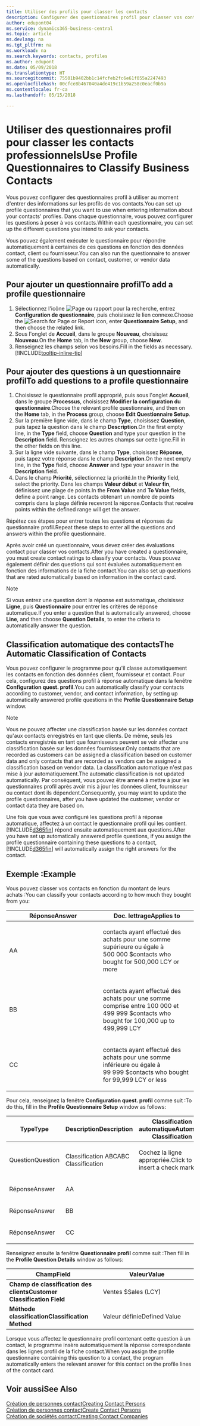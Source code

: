```yaml
---
title: Utiliser des profils pour classer les contacts
description: Configurer des questionnaires profil pour classer vos contacts professionnels
author: edupont04
ms.service: dynamics365-business-central
ms.topic: article
ms.devlang: na
ms.tgt_pltfrm: na
ms.workload: na
ms.search.keywords: contacts, profiles
ms.author: edupont
ms.date: 05/09/2018
ms.translationtype: HT
ms.sourcegitcommit: 75501b9402bb1c14fcfeb2fc6e61f055a2247493
ms.openlocfilehash: 00cfce8b467040a4de419c1b59a258c0eacf0b9a
ms.contentlocale: fr-ca
ms.lasthandoff: 05/15/2018

---
```


# <a name="use-profile-questionnaires-to-classify-business-contacts"></a><span data-ttu-id="03cf0-103">Utiliser des questionnaires profil pour classer les contacts professionnels</span><span class="sxs-lookup"><span data-stu-id="03cf0-103">Use Profile Questionnaires to Classify Business Contacts</span></span>
<span data-ttu-id="03cf0-104">Vous pouvez configurer des questionnaires profil à utiliser au moment d'entrer des informations sur les profils de vos contacts.</span><span class="sxs-lookup"><span data-stu-id="03cf0-104">You can set up profile questionnaires that you want to use when entering information about your contacts' profiles.</span></span> <span data-ttu-id="03cf0-105">Dans chaque questionnaire, vous pouvez configurer les questions à poser à vos contacts.</span><span class="sxs-lookup"><span data-stu-id="03cf0-105">Within each questionnaire, you can set up the different questions you intend to ask your contacts.</span></span>  

<span data-ttu-id="03cf0-106">Vous pouvez également exécuter le questionnaire pour répondre automatiquement à certaines de ces questions en fonction des données contact, client ou fournisseur.</span><span class="sxs-lookup"><span data-stu-id="03cf0-106">You can also run the questionnaire to answer some of the questions based on contact, customer, or vendor data automatically.</span></span>  

## <a name="to-add-a-profile-questionnaire"></a><span data-ttu-id="03cf0-107">Pour ajouter un questionnaire profil</span><span class="sxs-lookup"><span data-stu-id="03cf0-107">To add a profile questionnaire</span></span>
1.  <span data-ttu-id="03cf0-108">Sélectionnez l'icône ![Page ou rapport pour la recherche](media/ui-search/search_small.png "icône Page ou rapport pour la recherche"), entrez **Configuration de questionnaire**, puis choisissez le lien connexe.</span><span class="sxs-lookup"><span data-stu-id="03cf0-108">Choose the ![Search for Page or Report](media/ui-search/search_small.png "Search for Page or Report icon") icon, enter **Questionnaire Setup**, and then choose the related link.</span></span>  
2.  <span data-ttu-id="03cf0-109">Sous l'onglet de **Accueil**, dans le groupe **Nouveau**, choisissez **Nouveau**.</span><span class="sxs-lookup"><span data-stu-id="03cf0-109">On the **Home** tab, in the **New** group, choose **New**.</span></span>  
3.  <span data-ttu-id="03cf0-110">Renseignez les champs selon vos besoins.</span><span class="sxs-lookup"><span data-stu-id="03cf0-110">Fill in the fields as necessary.</span></span> [!INCLUDE[tooltip-inline-tip](includes/tooltip-inline-tip_md.md)]  

## <a name="to-add-questions-to-a-profile-questionnaire"></a><span data-ttu-id="03cf0-111">Pour ajouter des questions à un questionnaire profil</span><span class="sxs-lookup"><span data-stu-id="03cf0-111">To add questions to a profile questionnaire</span></span>
1.  <span data-ttu-id="03cf0-112">Choisissez le questionnaire profil approprié, puis sous l'onglet **Accueil**, dans le groupe **Processus**, choisissez **Modifier la configuration du questionnaire**.</span><span class="sxs-lookup"><span data-stu-id="03cf0-112">Choose the relevant profile questionnaire, and then on the **Home** tab, in the **Process** group, choose **Edit Questionnaire Setup**.</span></span>  
2.  <span data-ttu-id="03cf0-113">Sur la première ligne vide, dans le champ **Type**, choisissez **Question**, puis tapez la question dans le champ **Description**.</span><span class="sxs-lookup"><span data-stu-id="03cf0-113">On the first empty line, in the **Type** field, choose **Question** and type your question in the **Description** field.</span></span> <span data-ttu-id="03cf0-114">Renseignez les autres champs sur cette ligne.</span><span class="sxs-lookup"><span data-stu-id="03cf0-114">Fill in the other fields on this line.</span></span>  
3.  <span data-ttu-id="03cf0-115">Sur la ligne vide suivante, dans le champ **Type**, choisissez **Réponse**, puis tapez votre réponse dans le champ **Description**.</span><span class="sxs-lookup"><span data-stu-id="03cf0-115">On the next empty line, in the **Type** field, choose **Answer** and type your answer in the **Description** field.</span></span>  
4.  <span data-ttu-id="03cf0-116">Dans le champ **Priorité**, sélectionnez la priorité.</span><span class="sxs-lookup"><span data-stu-id="03cf0-116">In the **Priority** field, select the priority.</span></span> <span data-ttu-id="03cf0-117">Dans les champs **Valeur début** et **Valeur fin**, définissez une plage de points.</span><span class="sxs-lookup"><span data-stu-id="03cf0-117">In the **From Value** and **To Value** fields, define a point range.</span></span> <span data-ttu-id="03cf0-118">Les contacts obtenant un nombre de points compris dans la plage définie recevront la réponse.</span><span class="sxs-lookup"><span data-stu-id="03cf0-118">Contacts that receive points within the defined range will get the answer.</span></span>  

<span data-ttu-id="03cf0-119">Répétez ces étapes pour entrer toutes les questions et réponses du questionnaire profil.</span><span class="sxs-lookup"><span data-stu-id="03cf0-119">Repeat these steps to enter all the questions and answers within the profile questionnaire.</span></span>

<span data-ttu-id="03cf0-120">Après avoir créé un questionnaire, vous devez créer des évaluations contact pour classer vos contacts.</span><span class="sxs-lookup"><span data-stu-id="03cf0-120">After you have created a questionnaire, you must create contact ratings to classify your contacts.</span></span> <span data-ttu-id="03cf0-121">Vous pouvez également définir des questions qui sont évaluées automatiquement en fonction des informations de la fiche contact.</span><span class="sxs-lookup"><span data-stu-id="03cf0-121">You can also set up questions that are rated automatically based on information in the contact card.</span></span>  

> [!NOTE]
> <span data-ttu-id="03cf0-122">Si vous entrez une question dont la réponse est automatique, choisissez <STRONG>Ligne</STRONG>, puis <STRONG>Questionnaire</STRONG> pour entrer les critères de réponse automatique.</span><span class="sxs-lookup"><span data-stu-id="03cf0-122">If you enter a question that is automatically answered, choose <STRONG>Line</STRONG>, and then choose <STRONG>Question Details</STRONG>, to enter the criteria to automatically answer the question.</span></span>

## <a name="the-automatic-classification-of-contacts"></a><span data-ttu-id="03cf0-123">Classification automatique des contacts</span><span class="sxs-lookup"><span data-stu-id="03cf0-123">The Automatic Classification of Contacts</span></span>
<span data-ttu-id="03cf0-124">Vous pouvez configurer le programme pour qu'il classe automatiquement les contacts en fonction des données client, fournisseur et contact. Pour cela, configurez des questions profil à réponse automatique dans la fenêtre **Configuration quest. profil**.</span><span class="sxs-lookup"><span data-stu-id="03cf0-124">You can automatically classify your contacts according to customer, vendor, and contact information, by setting up automatically answered profile questions in the **Profile Questionnaire Setup** window.</span></span>  

> [!NOTE]
> <span data-ttu-id="03cf0-125">Vous ne pouvez affecter une classification basée sur les données contact qu'aux contacts enregistrés en tant que clients. De même, seuls les contacts enregistrés en tant que fournisseurs peuvent se voir affecter une classification basée sur les données fournisseur.</span><span class="sxs-lookup"><span data-stu-id="03cf0-125">Only contacts that are recorded as customers can be assigned a classification based on customer data and only contacts that are recorded as vendors can be assigned a classification based on vendor data.</span></span> <span data-ttu-id="03cf0-126">La classification automatique n'est pas mise à jour automatiquement.</span><span class="sxs-lookup"><span data-stu-id="03cf0-126">The automatic classification is not updated automatically.</span></span> <span data-ttu-id="03cf0-127">Par conséquent, vous pouvez être amené à mettre à jour les questionnaires profil après avoir mis à jour les données client, fournisseur ou contact dont ils dépendent.</span><span class="sxs-lookup"><span data-stu-id="03cf0-127">Consequently, you may want to update the profile questionnaires, after you have updated the customer, vendor or contact data they are based on.</span></span>  

<span data-ttu-id="03cf0-128">Une fois que vous avez configuré les questions profil à réponse automatique, affectez à un contact le questionnaire profil qui les contient. [!INCLUDE[d365fin](includes/d365fin_md.md)] répond ensuite automatiquement aux questions.</span><span class="sxs-lookup"><span data-stu-id="03cf0-128">After you have set up automatically answered profile questions, if you assign the profile questionnaire containing these questions to a contact, [!INCLUDE[d365fin](includes/d365fin_md.md)] will automatically assign the right answers for the contact.</span></span>  

## <a name="example"></a><span data-ttu-id="03cf0-129">Exemple :</span><span class="sxs-lookup"><span data-stu-id="03cf0-129">Example</span></span>
<span data-ttu-id="03cf0-130">Vous pouvez classer vos contacts en fonction du montant de leurs achats :</span><span class="sxs-lookup"><span data-stu-id="03cf0-130">You can classify your contacts according to how much they bought from you:</span></span>

<table>
<colgroup>
<col style="width: 50%" />
<col style="width: 50%" />
</colgroup>
<thead>
<tr class="header">
<th><span data-ttu-id="03cf0-131"><strong>Réponse</strong></span><span class="sxs-lookup"><span data-stu-id="03cf0-131"><strong>Answer</strong></span></span></th>
<th><span data-ttu-id="03cf0-132"><strong>Doc. lettrage</strong></span><span class="sxs-lookup"><span data-stu-id="03cf0-132"><strong>Applies to</strong></span></span></th>
</tr>
</thead>
<tbody>
<tr class="odd">
<td><p><span data-ttu-id="03cf0-133">A</span><span class="sxs-lookup"><span data-stu-id="03cf0-133">A</span></span></p></td>
<td><p><span data-ttu-id="03cf0-134">contacts ayant effectué des achats pour une somme supérieure ou égale à 500 000 $</span><span class="sxs-lookup"><span data-stu-id="03cf0-134">contacts who bought for 500,000 LCY or more</span></span></p></td>
</tr>
<tr class="even">
<td><p><span data-ttu-id="03cf0-135">B</span><span class="sxs-lookup"><span data-stu-id="03cf0-135">B</span></span></p></td>
<td><p><span data-ttu-id="03cf0-136">contacts ayant effectué des achats pour une somme comprise entre 100 000 et 499 999 $</span><span class="sxs-lookup"><span data-stu-id="03cf0-136">contacts who bought for 100,000 up to 499,999 LCY</span></span></p></td>
</tr>
<tr class="odd">
<td><p><span data-ttu-id="03cf0-137">C</span><span class="sxs-lookup"><span data-stu-id="03cf0-137">C</span></span></p></td>
<td><p><span data-ttu-id="03cf0-138">contacts ayant effectué des achats pour une somme inférieure ou égale à 99 999 $</span><span class="sxs-lookup"><span data-stu-id="03cf0-138">contacts who bought for 99,999 LCY or less</span></span></p></td>
</tr>
</tbody>
</table>

<span data-ttu-id="03cf0-139">Pour cela, renseignez la fenêtre **Configuration quest. profil** comme suit :</span><span class="sxs-lookup"><span data-stu-id="03cf0-139">To do this, fill in the **Profile Questionnaire Setup** window as follows:</span></span>


<table>
<colgroup>
<col style="width: 20%" />
<col style="width: 20%" />
<col style="width: 20%" />
<col style="width: 20%" />
<col style="width: 20%" />
</colgroup>
<thead>
<tr class="header">
<th><span data-ttu-id="03cf0-140"><strong>Type</strong></span><span class="sxs-lookup"><span data-stu-id="03cf0-140"><strong>Type</strong></span></span></th>
<th><span data-ttu-id="03cf0-141"><strong>Description</strong></span><span class="sxs-lookup"><span data-stu-id="03cf0-141"><strong>Description</strong></span></span></th>
<th><span data-ttu-id="03cf0-142"><strong>Classification automatique</strong></span><span class="sxs-lookup"><span data-stu-id="03cf0-142"><strong>Automatic Classification</strong></span></span></th>
<th><span data-ttu-id="03cf0-143"><strong>Valeur début</strong></span><span class="sxs-lookup"><span data-stu-id="03cf0-143"><strong>From Value</strong></span></span></th>
<th><span data-ttu-id="03cf0-144"><strong>Valeur fin</strong></span><span class="sxs-lookup"><span data-stu-id="03cf0-144"><strong>To Value</strong></span></span></th>
</tr>
</thead>
<tbody>
<tr class="odd">
<td><p><span data-ttu-id="03cf0-145">Question</span><span class="sxs-lookup"><span data-stu-id="03cf0-145">Question</span></span></p></td>
<td><p><span data-ttu-id="03cf0-146">Classification ABC</span><span class="sxs-lookup"><span data-stu-id="03cf0-146">ABC Classification</span></span></p></td>
<td><p><span data-ttu-id="03cf0-147">Cochez la ligne appropriée.</span><span class="sxs-lookup"><span data-stu-id="03cf0-147">Click to insert a check mark</span></span></p></td>
<td><p> </p></td>
<td><p> </p></td>
</tr>
<tr class="even">
<td><p><span data-ttu-id="03cf0-148">Réponse</span><span class="sxs-lookup"><span data-stu-id="03cf0-148">Answer</span></span></p></td>
<td><p><span data-ttu-id="03cf0-149">A</span><span class="sxs-lookup"><span data-stu-id="03cf0-149">A</span></span></p></td>
<td><p> </p></td>
<td><p><span data-ttu-id="03cf0-150">500,000</span><span class="sxs-lookup"><span data-stu-id="03cf0-150">500,000</span></span></p></td>
<td><p> </p></td>
</tr>
<tr class="odd">
<td><p><span data-ttu-id="03cf0-151">Réponse</span><span class="sxs-lookup"><span data-stu-id="03cf0-151">Answer</span></span></p></td>
<td><p><span data-ttu-id="03cf0-152">B</span><span class="sxs-lookup"><span data-stu-id="03cf0-152">B</span></span></p></td>
<td><p> </p></td>
<td><p><span data-ttu-id="03cf0-153">100,000</span><span class="sxs-lookup"><span data-stu-id="03cf0-153">100,000</span></span></p></td>
<td><p><span data-ttu-id="03cf0-154">499,999</span><span class="sxs-lookup"><span data-stu-id="03cf0-154">499,999</span></span></p></td>
</tr>
<tr class="even">
<td><p><span data-ttu-id="03cf0-155">Réponse</span><span class="sxs-lookup"><span data-stu-id="03cf0-155">Answer</span></span></p></td>
<td><p><span data-ttu-id="03cf0-156">C</span><span class="sxs-lookup"><span data-stu-id="03cf0-156">C</span></span></p></td>
<td><p> </p></td>
<td><p> </p></td>
<td><p><span data-ttu-id="03cf0-157">99,999</span><span class="sxs-lookup"><span data-stu-id="03cf0-157">99,999</span></span></p></td>
</tr>
</tbody>
</table>

<span data-ttu-id="03cf0-158">Renseignez ensuite la fenêtre **Questionnaire profil** comme suit :</span><span class="sxs-lookup"><span data-stu-id="03cf0-158">Then fill in the **Profile Question Details** window as follows:</span></span>
<table>
<colgroup>
<col style="width: 50%" />
<col style="width: 50%" />
</colgroup>
<thead>
<tr class="header">
<th><span data-ttu-id="03cf0-159"><strong>Champ</strong></span><span class="sxs-lookup"><span data-stu-id="03cf0-159"><strong>Field</strong></span></span></th>
<th><span data-ttu-id="03cf0-160"><strong>Valeur</strong></span><span class="sxs-lookup"><span data-stu-id="03cf0-160"><strong>Value</strong></span></span></th>
</tr>
</thead>
<tbody>
<tr>
<td><span data-ttu-id="03cf0-161"><strong>Champ de classification des clients</strong></span><span class="sxs-lookup"><span data-stu-id="03cf0-161"><strong>Customer Classification Field</strong></span></span></td>
<td><span data-ttu-id="03cf0-162"><emphasis>Ventes $</emphasis></span><span class="sxs-lookup"><span data-stu-id="03cf0-162"><emphasis>Sales (LCY)</emphasis></span></span></td>
</tr>
<tr>
<td><span data-ttu-id="03cf0-163"><strong>Méthode classification</strong></span><span class="sxs-lookup"><span data-stu-id="03cf0-163"><strong>Classification Method</strong></span></span></td>
<td><span data-ttu-id="03cf0-164"><emphasis>Valeur définie</emphasis></span><span class="sxs-lookup"><span data-stu-id="03cf0-164"><emphasis>Defined Value</emphasis></span></span></td>
</tr>
</tbody>
</table>

<span data-ttu-id="03cf0-165">Lorsque vous affectez le questionnaire profil contenant cette question à un contact, le programme insère automatiquement la réponse correspondante dans les lignes profil de la fiche contact.</span><span class="sxs-lookup"><span data-stu-id="03cf0-165">When you assign the profile questionnaire containing this question to a contact, the program automatically enters the relevant answer for this contact on the profile lines of the contact card.</span></span>

## <a name="see-also"></a><span data-ttu-id="03cf0-166">Voir aussi</span><span class="sxs-lookup"><span data-stu-id="03cf0-166">See Also</span></span>
[<span data-ttu-id="03cf0-167">Création de personnes contact</span><span class="sxs-lookup"><span data-stu-id="03cf0-167">Creating Contact Persons</span></span>](marketing-create-contact-persons.md)  
[<span data-ttu-id="03cf0-168">Création de personnes contact</span><span class="sxs-lookup"><span data-stu-id="03cf0-168">Create Contact Persons</span></span>](marketing-how-create-contact-persons.md)  
[<span data-ttu-id="03cf0-169">Création de sociétés contact</span><span class="sxs-lookup"><span data-stu-id="03cf0-169">Creating Contact Companies</span></span>](marketing-create-contact-companies.md)  

